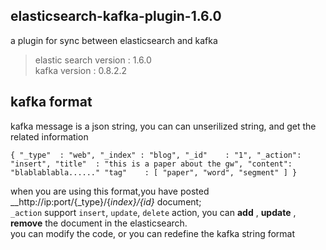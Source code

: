 ## elasticsearch-kafka-plugin-1.6.0
a plugin for sync between elasticsearch and kafka

>elastic search version : 1.6.0   </br>
>kafka version : 0.8.2.2    </br>

## kafka format
kafka message is a json string, you can can unserilized string, and get the related information   </br>

`{
  "_type"  : "web",
  "_index" : "blog",
  "_id"    : "1",
  "_action": "insert",
  "title"  : "this is a paper about the gw",
  "content": "blablablabla......"
  "tag"    : [
      "paper",
      "word",
      "segment"
  ]
}`

when you are using this format,you have posted __http://ip:port/{_type}/{_index}/{_id}__ document;   </br>
`_action` support `insert`, `update`, `delete` action, you can __add__ , __update__ , __remove__ the document in the elasticsearch.  </br>
you can modify the code, or you can redefine the kafka string format

